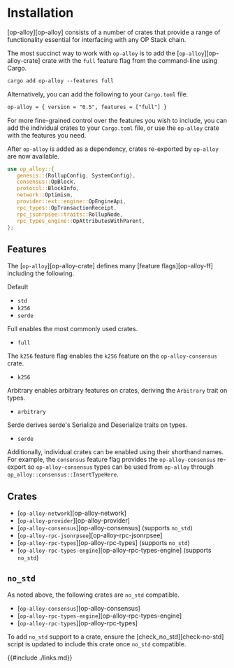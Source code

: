 # Installation

[op-alloy][op-alloy] consists of a number of crates that provide a range of functionality
essential for interfacing with any OP Stack chain.

The most succinct way to work with `op-alloy` is to add the [`op-alloy`][op-alloy-crate] crate
with the `full` feature flag from the command-line using Cargo.

```txt
cargo add op-alloy --features full
```

Alternatively, you can add the following to your `Cargo.toml` file.

```txt
op-alloy = { version = "0.5", features = ["full"] }
```

For more fine-grained control over the features you wish to include, you can add the individual
crates to your `Cargo.toml` file, or use the `op-alloy` crate with the features you need.

After `op-alloy` is added as a dependency, crates re-exported by `op-alloy` are now available.

```rust
use op_alloy::{
   genesis::{RollupConfig, SystemConfig},
   consensus::OpBlock,
   protocol::BlockInfo,
   network::Optimism,
   provider::ext::engine::OpEngineApi,
   rpc_types::OpTransactionReceipt,
   rpc_jsonrpsee::traits::RollupNode,
   rpc_types_engine::OpAttributesWithParent,
};
```

## Features

The [`op-alloy`][op-alloy-crate] defines many [feature flags][op-alloy-ff] including the following.

Default
- `std`
- `k256`
- `serde`

Full enables the most commonly used crates.
- `full`

The `k256` feature flag enables the `k256` feature on the `op-alloy-consensus` crate.
- `k256`

Arbitrary enables arbitrary features on crates, deriving the `Arbitrary` trait on types.
- `arbitrary`

Serde derives serde's Serialize and Deserialize traits on types.
- `serde`

Additionally, individual crates can be enabled using their shorthand names.
For example, the `consensus` feature flag provides the `op-alloy-consensus` re-export
so `op-alloy-consensus` types can be used from `op-alloy` through `op_alloy::consensus::InsertTypeHere`.

## Crates

- [`op-alloy-network`][op-alloy-network]
- [`op-alloy-provider`][op-alloy-provider]
- [`op-alloy-consensus`][op-alloy-consensus] (supports `no_std`)
- [`op-alloy-rpc-jsonrpsee`][op-alloy-rpc-jsonrpsee]
- [`op-alloy-rpc-types`][op-alloy-rpc-types] (supports `no_std`)
- [`op-alloy-rpc-types-engine`][op-alloy-rpc-types-engine] (supports `no_std`)

## `no_std`

As noted above, the following crates are `no_std` compatible.

- [`op-alloy-consensus`][op-alloy-consensus]
- [`op-alloy-rpc-types-engine`][op-alloy-rpc-types-engine]
- [`op-alloy-rpc-types`][op-alloy-rpc-types]

To add `no_std` support to a crate, ensure the [check_no_std][check-no-std]
script is updated to include this crate once `no_std` compatible.


{{#include ./links.md}}
